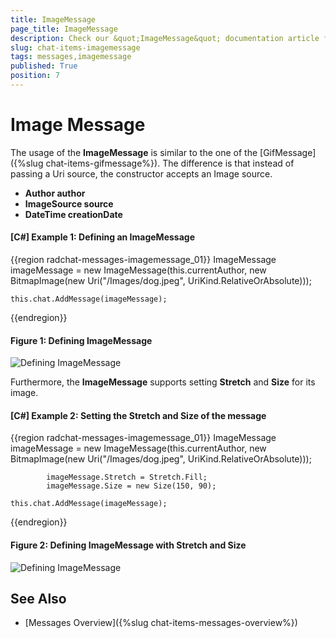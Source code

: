 ```yaml
---
title: ImageMessage
page_title: ImageMessage
description: Check our &quot;ImageMessage&quot; documentation article for the RadChat WPF control.
slug: chat-items-imagemessage
tags: messages,imagemessage
published: True
position: 7
---
```


# Image  Message

The usage of the __ImageMessage__ is similar to the one of the [GifMessage]({%slug chat-items-gifmessage%}). The difference is that instead of passing a Uri source, the constructor accepts an Image source.

* __Author author__
* __ImageSource source__
* __DateTime creationDate__

#### __[C#] Example 1: Defining an ImageMessage__
{{region radchat-messages-imagemessage_01}}
	 ImageMessage imageMessage =
                new ImageMessage(this.currentAuthor, new BitmapImage(new Uri("/Images/dog.jpeg", UriKind.RelativeOrAbsolute)));

	this.chat.AddMessage(imageMessage);
{{endregion}}

#### __Figure 1: Defining ImageMessage__
![Defining ImageMessage](images/RadChat_Messages_Image_01.png)

Furthermore, the __ImageMessage__ supports setting __Stretch__ and __Size__ for its image.

#### __[C#] Example 2: Setting the Stretch and Size of the message__
{{region radchat-messages-imagemessage_01}}
	ImageMessage imageMessage =
                new ImageMessage(this.currentAuthor, new BitmapImage(new Uri("/Images/dog.jpeg", UriKind.RelativeOrAbsolute)));

            imageMessage.Stretch = Stretch.Fill;
            imageMessage.Size = new Size(150, 90);

	this.chat.AddMessage(imageMessage);
{{endregion}}

#### __Figure 2: Defining ImageMessage with Stretch and Size__
![Defining ImageMessage](images/RadChat_Messages_Image_02.png)

## See Also

* [Messages Overview]({%slug chat-items-messages-overview%})